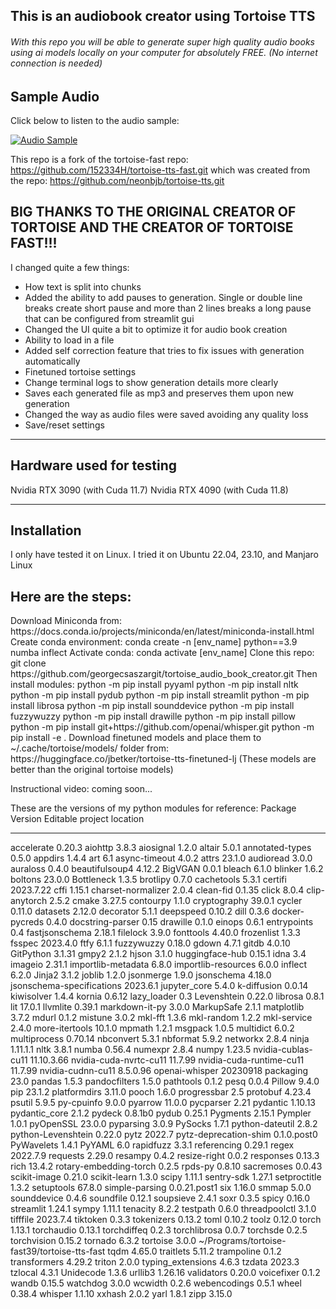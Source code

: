 <h2>This is an audiobook creator using Tortoise TTS</h2>
<h6>With this repo you will be able to generate super high quality audio books using ai models locally on your computer for absolutely FREE. (No internet connection is needed)</h6>

## Sample Audio

Click below to listen to the audio sample:

[![Audio Sample](https://img.shields.io/badge/Play-AudioSample-blue.svg)](https://github.com/georgecsaszargit/tortoise_audio_book_creator.git/raw/main/demo.mp3)

This repo is a fork of the tortoise-fast repo: https://github.com/152334H/tortoise-tts-fast.git
which was created from the repo: https://github.com/neonbjb/tortoise-tts.git

<h2>BIG THANKS TO THE ORIGINAL CREATOR OF TORTOISE AND THE CREATOR OF TORTOISE FAST!!!</h2>

I changed quite a few things:
- How text is split into chunks
- Added the ability to add pauses to generation. Single or double line breaks create short pause and more than 2 lines breaks a long pause that can be configured from streamlit gui
- Changed the UI quite a bit to optimize it for audio book creation
- Ability to load in a file
- Added self correction feature that tries to fix issues with generation automatically
- Finetuned tortoise settings
- Change terminal logs to show generation details more clearly
- Saves each generated file as mp3 and preserves them upon new generation
- Changed the way as audio files were saved avoiding any quality loss
- Save/reset settings

---------------------------------------------------
Hardware used for testing
---------------------------------------------------
Nvidia RTX 3090 (with Cuda 11.7)
Nvidia RTX 4090 (with Cuda 11.8)

---------------------------------------------------
Installation
---------------------------------------------------
I only have tested it on Linux. I tried it on Ubuntu 22.04, 23.10, and Manjaro Linux

<h2>Here are the steps:</h2>
Download Miniconda from: https://docs.conda.io/projects/miniconda/en/latest/miniconda-install.html
Create conda environment: conda create -n [env_name] python==3.9 numba inflect
Activate conda: conda activate [env_name]
Clone this repo: git clone https://github.com/georgecsaszargit/tortoise_audio_book_creator.git
Then install modules:
python -m pip install pyyaml
python -m pip install nltk
python -m pip install pydub
python -m pip install streamlit
python -m pip install librosa
python -m pip install sounddevice
python -m pip install fuzzywuzzy
python -m pip install drawille
python -m pip install pillow
python -m pip install git+https://github.com/openai/whisper.git
python -m pip install -e .
Download finetuned models and place them to ~/.cache/tortoise/models/ folder from:
https://huggingface.co/jbetker/tortoise-tts-finetuned-lj
(These models are better than the original tortoise models)

Instructional video: coming soon...

These are the versions of my python modules for reference:
Package                   Version      Editable project location
------------------------- ------------ -------------------------------------------------------
accelerate                0.20.3
aiohttp                   3.8.3
aiosignal                 1.2.0
altair                    5.0.1
annotated-types           0.5.0
appdirs                   1.4.4
art                       6.1
async-timeout             4.0.2
attrs                     23.1.0
audioread                 3.0.0
auraloss                  0.4.0
beautifulsoup4            4.12.2
BigVGAN                   0.0.1
bleach                    6.1.0
blinker                   1.6.2
boltons                   23.0.0
Bottleneck                1.3.5
brotlipy                  0.7.0
cachetools                5.3.1
certifi                   2023.7.22
cffi                      1.15.1
charset-normalizer        2.0.4
clean-fid                 0.1.35
click                     8.0.4
clip-anytorch             2.5.2
cmake                     3.27.5
contourpy                 1.1.0
cryptography              39.0.1
cycler                    0.11.0
datasets                  2.12.0
decorator                 5.1.1
deepspeed                 0.10.2
dill                      0.3.6
docker-pycreds            0.4.0
docstring-parser          0.15
drawille                  0.1.0
einops                    0.6.1
entrypoints               0.4
fastjsonschema            2.18.1
filelock                  3.9.0
fonttools                 4.40.0
frozenlist                1.3.3
fsspec                    2023.4.0
ftfy                      6.1.1
fuzzywuzzy                0.18.0
gdown                     4.7.1
gitdb                     4.0.10
GitPython                 3.1.31
gmpy2                     2.1.2
hjson                     3.1.0
huggingface-hub           0.15.1
idna                      3.4
imageio                   2.31.1
importlib-metadata        6.8.0
importlib-resources       6.0.0
inflect                   6.2.0
Jinja2                    3.1.2
joblib                    1.2.0
jsonmerge                 1.9.0
jsonschema                4.18.0
jsonschema-specifications 2023.6.1
jupyter_core              5.4.0
k-diffusion               0.0.14
kiwisolver                1.4.4
kornia                    0.6.12
lazy_loader               0.3
Levenshtein               0.22.0
librosa                   0.8.1
lit                       17.0.1
llvmlite                  0.39.1
markdown-it-py            3.0.0
MarkupSafe                2.1.1
matplotlib                3.7.2
mdurl                     0.1.2
mistune                   3.0.2
mkl-fft                   1.3.6
mkl-random                1.2.2
mkl-service               2.4.0
more-itertools            10.1.0
mpmath                    1.2.1
msgpack                   1.0.5
multidict                 6.0.2
multiprocess              0.70.14
nbconvert                 5.3.1
nbformat                  5.9.2
networkx                  2.8.4
ninja                     1.11.1.1
nltk                      3.8.1
numba                     0.56.4
numexpr                   2.8.4
numpy                     1.23.5
nvidia-cublas-cu11        11.10.3.66
nvidia-cuda-nvrtc-cu11    11.7.99
nvidia-cuda-runtime-cu11  11.7.99
nvidia-cudnn-cu11         8.5.0.96
openai-whisper            20230918
packaging                 23.0
pandas                    1.5.3
pandocfilters             1.5.0
pathtools                 0.1.2
pesq                      0.0.4
Pillow                    9.4.0
pip                       23.1.2
platformdirs              3.11.0
pooch                     1.6.0
progressbar               2.5
protobuf                  4.23.4
psutil                    5.9.5
py-cpuinfo                9.0.0
pyarrow                   11.0.0
pycparser                 2.21
pydantic                  1.10.13
pydantic_core             2.1.2
pydeck                    0.8.1b0
pydub                     0.25.1
Pygments                  2.15.1
Pympler                   1.0.1
pyOpenSSL                 23.0.0
pyparsing                 3.0.9
PySocks                   1.7.1
python-dateutil           2.8.2
python-Levenshtein        0.22.0
pytz                      2022.7
pytz-deprecation-shim     0.1.0.post0
PyWavelets                1.4.1
PyYAML                    6.0
rapidfuzz                 3.3.1
referencing               0.29.1
regex                     2022.7.9
requests                  2.29.0
resampy                   0.4.2
resize-right              0.0.2
responses                 0.13.3
rich                      13.4.2
rotary-embedding-torch    0.2.5
rpds-py                   0.8.10
sacremoses                0.0.43
scikit-image              0.21.0
scikit-learn              1.3.0
scipy                     1.11.1
sentry-sdk                1.27.1
setproctitle              1.3.2
setuptools                67.8.0
simple-parsing            0.0.21.post1
six                       1.16.0
smmap                     5.0.0
sounddevice               0.4.6
soundfile                 0.12.1
soupsieve                 2.4.1
soxr                      0.3.5
spicy                     0.16.0
streamlit                 1.24.1
sympy                     1.11.1
tenacity                  8.2.2
testpath                  0.6.0
threadpoolctl             3.1.0
tifffile                  2023.7.4
tiktoken                  0.3.3
tokenizers                0.13.2
toml                      0.10.2
toolz                     0.12.0
torch                     1.13.1
torchaudio                0.13.1
torchdiffeq               0.2.3
torchlibrosa              0.0.7
torchsde                  0.2.5
torchvision               0.15.2
tornado                   6.3.2
tortoise                  3.0.0        ~/Programs/tortoise-fast39/tortoise-tts-fast
tqdm                      4.65.0
traitlets                 5.11.2
trampoline                0.1.2
transformers              4.29.2
triton                    2.0.0
typing_extensions         4.6.3
tzdata                    2023.3
tzlocal                   4.3.1
Unidecode                 1.3.6
urllib3                   1.26.16
validators                0.20.0
voicefixer                0.1.2
wandb                     0.15.5
watchdog                  3.0.0
wcwidth                   0.2.6
webencodings              0.5.1
wheel                     0.38.4
whisper                   1.1.10
xxhash                    2.0.2
yarl                      1.8.1
zipp                      3.15.0
